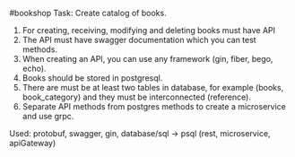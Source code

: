 #bookshop
Task: Create catalog of books. 
1) For creating, receiving, modifying and deleting books must have API 
2) The API must have swagger documentation which you can test methods. 
3) When creating an API, you can use any framework (gin, fiber, bego, echo). 
4) Books should be stored in postgresql. 
5) There are must be at least two tables in database, for example (books, book_category) and they must be interconnected (reference). 
6) Separate API methods from postgres methods to create a microservice and use grpc.

Used: protobuf, swagger, gin, database/sql -> psql (rest, microservice, apiGateway)
